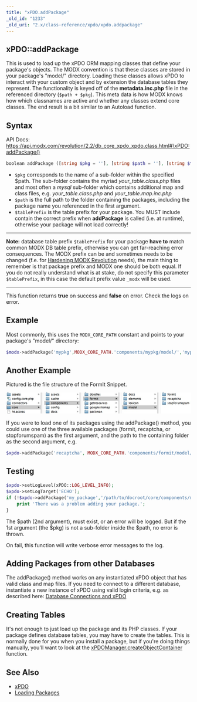 ```yaml
---
title: "xPDO.addPackage"
_old_id: "1233"
_old_uri: "2.x/class-reference/xpdo/xpdo.addpackage"
---
```


## xPDO::addPackage

This is used to load up the xPDO ORM mapping classes that define your package's objects. The MODX convention is that these classes are stored in your package's "model/" directory. Loading these classes allows xPDO to interact with your custom object and by extension the database tables they represent. The functionality is keyed off of the **metadata.inc.php** file in the referenced directory (`$path + $pkg`). This meta data is how MODX knows how which classnames are active and whether any classes extend core classes. The end result is a bit similar to an Autoload function.

## Syntax

API Docs: <https://api.modx.com/revolution/2.2/db_core_xpdo_xpdo.class.html#\xPDO:addPackage()>

``` php
boolean addPackage ([string $pkg = ''], [string $path = ''], [string $tablePrefix = ''])
```

- `$pkg` corresponds to the name of a sub-folder within the specified $path. The sub-folder contains the myriad _your\_table.class.php_ files and most often a _mysql_ sub-folder which contains additional map and class files, e.g. _your\_table.class.php_ and _your\_table.map.inc.php_
- `$path` is the full path to the folder containing the packages, including the package name you referenced in the first argument.
- `$tablePrefix` is the table prefix for your package. You MUST include contain the correct prefix when **addPackage** is called (i.e. at runtime), otherwise your package will not load correctly!

---

**Note:** database table prefix `$tablePrefix` for your package **have to** match common MODX DB table prefix, otherwise you can get far-reaching error consequences. The MODX prefix can be and sometimes needs to be changed (f.e. for [Hardening MODX Revolution](getting-started/maintenance/securing-modx#changing-default-database-prefixes) needs), the main thing to remember is that package prefix and MODX one should be both equal. If you do not really understand what is at stake, do not specify this parameter `$tablePrefix`, in this case the default prefix value `_modx` will be used. 

---

This function returns **true** on success and **false** on error. Check the logs on error.

## Example

Most commonly, this uses the `MODX_CORE_PATH` constant and points to your package's "model/" directory:

``` php
$modx->addPackage('mypkg',MODX_CORE_PATH.'components/mypkg/model/','mypkg_');
```

## Another Example

Pictured is the file structure of the FormIt Snippet.

![](Path_to_models.jpg)

If you were to load one of its packages using the addPackage() method, you could use one of the three available packages (formit, recaptcha, or stopforumspam) as the first argument, and the path to the containing folder as the second argument, e.g.

``` php
$xpdo->addPackage('recaptcha', MODX_CORE_PATH.'components/formit/model/');
```

## Testing

``` php
$xpdo->setLogLevel(xPDO::LOG_LEVEL_INFO);
$xpdo->setLogTarget('ECHO');
if (!$xpdo->addPackage('my_package','/path/to/docroot/core/components/my_package/model/','pkg_')) {
    print 'There was a problem adding your package.';
}
```

The $path (2nd argument), must exist, or an error will be logged. But if the 1st argument (the $pkg) is not a sub-folder inside the $path, no error is thrown.

On fail, this function will write verbose error messages to the log.

## Adding Packages from other Databases

The addPackage() method works on any instantiated xPDO object that has valid class and map files. If you need to connect to a different database, instantiate a new instance of xPDO using valid login criteria, e.g. as described here: [Database Connections and xPDO](extending-modx/xpdo/create-xpdo-instance/connections "Database Connections and xPDO")

## Creating Tables

It's not enough to just load up the package and its PHP classes. If your package defines database tables, you may have to create the tables. This is normally done for you when you install a package, but if you're doing things manually, you'll want to look at the [xPDOManager.createObjectContainer](extending-modx/xpdo/class-reference/xpdomanager/xpdomanager.createobjectcontainer "xPDOManager.createObjectContainer") function.

## See Also

- [xPDO](extending-modx/xpdo "xPDO")
- [Loading Packages](extending-modx/xpdo/custom-models/loading-package "Loading Packages")
